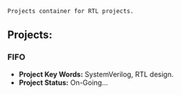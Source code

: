 `Projects container for RTL projects.`

## Projects: 
### FIFO
- **Project Key Words:** SystemVerilog, RTL design.
- **Project Status:** On-Going...
